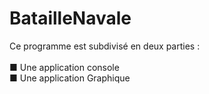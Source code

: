 # BatailleNavale
Ce programme est subdivisé en deux parties :  
<br>
■ Une application console 
<br>
■ Une application Graphique
